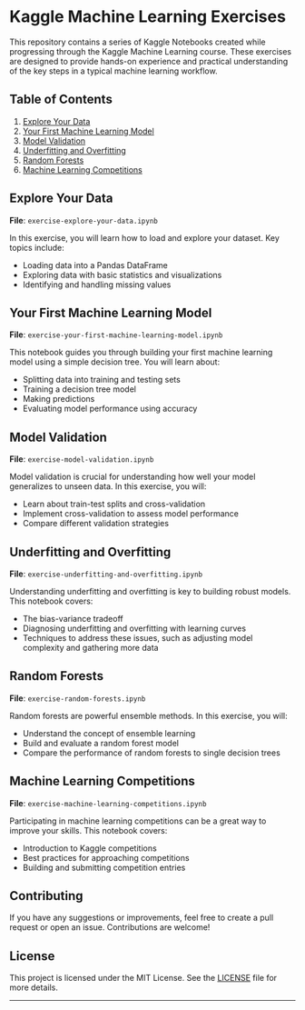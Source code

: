 # Kaggle Machine Learning Exercises

This repository contains a series of Kaggle Notebooks created while progressing through the Kaggle Machine Learning course. These exercises are designed to provide hands-on experience and practical understanding of the key steps in a typical machine learning workflow.

## Table of Contents

1. [Explore Your Data](#explore-your-data)
2. [Your First Machine Learning Model](#your-first-machine-learning-model)
3. [Model Validation](#model-validation)
4. [Underfitting and Overfitting](#underfitting-and-overfitting)
5. [Random Forests](#random-forests)
6. [Machine Learning Competitions](#machine-learning-competitions)

## Explore Your Data

**File**: `exercise-explore-your-data.ipynb`

In this exercise, you will learn how to load and explore your dataset. Key topics include:
- Loading data into a Pandas DataFrame
- Exploring data with basic statistics and visualizations
- Identifying and handling missing values

## Your First Machine Learning Model

**File**: `exercise-your-first-machine-learning-model.ipynb`

This notebook guides you through building your first machine learning model using a simple decision tree. You will learn about:
- Splitting data into training and testing sets
- Training a decision tree model
- Making predictions
- Evaluating model performance using accuracy

## Model Validation

**File**: `exercise-model-validation.ipynb`

Model validation is crucial for understanding how well your model generalizes to unseen data. In this exercise, you will:
- Learn about train-test splits and cross-validation
- Implement cross-validation to assess model performance
- Compare different validation strategies

## Underfitting and Overfitting

**File**: `exercise-underfitting-and-overfitting.ipynb`

Understanding underfitting and overfitting is key to building robust models. This notebook covers:
- The bias-variance tradeoff
- Diagnosing underfitting and overfitting with learning curves
- Techniques to address these issues, such as adjusting model complexity and gathering more data

## Random Forests

**File**: `exercise-random-forests.ipynb`

Random forests are powerful ensemble methods. In this exercise, you will:
- Understand the concept of ensemble learning
- Build and evaluate a random forest model
- Compare the performance of random forests to single decision trees

## Machine Learning Competitions

**File**: `exercise-machine-learning-competitions.ipynb`

Participating in machine learning competitions can be a great way to improve your skills. This notebook covers:
- Introduction to Kaggle competitions
- Best practices for approaching competitions
- Building and submitting competition entries

## Contributing

If you have any suggestions or improvements, feel free to create a pull request or open an issue. Contributions are welcome!

## License

This project is licensed under the MIT License. See the [LICENSE](LICENSE) file for more details.

---
